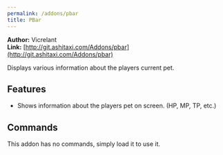 ```yaml
---
permalink: /addons/pbar
title: PBar
---
```


**Author:** Vicrelant<br/>
**Link:** [http://git.ashitaxi.com/Addons/pbar](http://git.ashitaxi.com/Addons/pbar)

Displays various information about the players current pet.

## Features

  * Shows information about the players pet on screen. (HP, MP, TP, etc.)

## Commands

This addon has no commands, simply load it to use it.